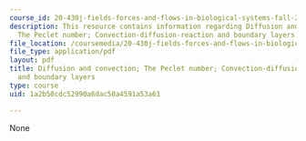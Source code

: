 ```yaml
---
course_id: 20-430j-fields-forces-and-flows-in-biological-systems-fall-2015
description: This resource contains information regarding Diffusion and convection;
  The Peclet number; Convection-diffusion-reaction and boundary layers.
file_location: /coursemedia/20-430j-fields-forces-and-flows-in-biological-systems-fall-2015/1a2b50cdc52990a6dac50a4591a53a61_MIT20_430JF15_Lecture19.pdf
file_type: application/pdf
layout: pdf
title: Diffusion and convection; The Peclet number; Convection-diffusion-reaction
  and boundary layers
type: course
uid: 1a2b50cdc52990a6dac50a4591a53a61

---
```

None